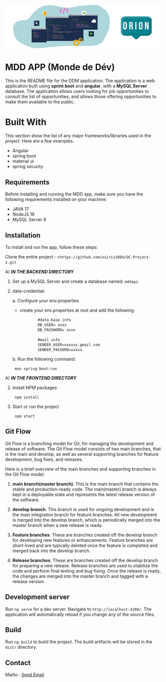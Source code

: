  ![Telesport](/MDD.png)
 # MDD APP (Monde de Dév)

This is the README file for the DDM application. The application is a web application built using **sprint boot** and **angular**, with a **MySQL Server** database. The application allows users looking for job opportunities to consult the list of opportunities, and allows those offering opportunities to make them available to the public.

# Built With

This section show the list of any major frameworks/libraries used in the project. Here are a few examples.
 - Angular
 - spring boot
 - material ui
 - spring security

## Requirements
Before installing and running the MDD app, make sure you have the following requirements installed on your machine:

 - JAVA 17
 - NodeJS 16
 - MySQL Server 8


## Installation

To install and run the app, follow these steps:

Clone  the entire project : >`https://github.com/osiris1004/OC-Project-2.git`

A) ___IN THE BACKEND DIRECTORY___

1. Set up a MySQL Server and create a database named: `mddapi`.

2. data-credential:

    a. Configure your env.properties
    - create your env.properties at root and  add the following
        ``` 
                #data base info
                DB_USER= xxxx
                DB_PASSWORD= xxxx

                #mail info
                SENDER_USER=xxxxxx.gmail.com
                SENDER_PASSORD=xxxxx
        ```
        
    b. Run the following command:

        mvn spring-boot:run
       
A) ___IN THE FRONTEND DIRECTORY___

2. Install NPM packages

        npm install

3. Start or run the project 
        
        npm start



## Git Flow
Git Flow is a branching model for Git, for managing the development and release of software. The Git Flow model consists of two main branches, that is the main and develop, as well as several supporting branches for feature development, bug fixes, and releases.

Here is a brief overview of the main branches and supporting branches in the Git Flow model:

1. **main branch(master branch)**: This is the main branch that contains the stable and production-ready code. The main(master) branch is always kept in a deployable state and represents the latest release version of the software.

2. **develop branch**: This branch is used for ongoing development and is the main integration branch for feature branches. All new development is merged into the develop branch, which is periodically merged into the master branch when a new release is ready.

3. **Feature branches**: These are branches created off the develop branch for developing new features or enhancements. Feature branches are short-lived and are typically deleted once the feature is completed and merged back into the develop branch.

4. **Release branches**: These are branches created off the develop branch for preparing a new release. Release branches are used to stabilize the code and perform final testing and bug fixing. Once the release is ready, the changes are merged into the master branch and tagged with a release version.

## Development server

Run `ng serve` for a dev server. Navigate to `http://localhost:4200/`. The application will automatically reload if you change any of the source files.

## Build

Run `ng build` to build the project. The build artifacts will be stored in the `dist/` directory.


## Contact
Mailto : <a href="mailto:email@example.com, secondemail@example.com">Send Email</a>
